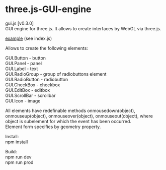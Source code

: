 # three.js-GUI-engine
gui.js [v0.3.0]  
GUI engine for three.js. It allows to create interfaces by WebGL via three.js.  

[example](https://gui.lvlb.ru) (see index.js)  

Allows to create the following elements:  

GUI.Button - button  
GUI.Panel - panel  
GUI.Label - text  
GUI.RadioGroup - group of radiobuttons element  
GUI.RadioButton - radiobutton  
GUI.CheckBox - checkbox  
GUI.EditBox - editbox  
GUI.ScrollBar - scrollbar  
GUI.Icon - image  

All elements have redefinable methods onmousedown(object), onmouseup(object), onmouseover(object), onmouseout(object), where object is subelement for which the event has been occurred.  
Element form specifies by geometry property.  

Install:  
npm install  

Build:  
npm run dev  
npm run prod  